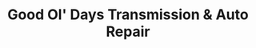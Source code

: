 ---
title: "Good Ol' Days Transmission & Auto Repair"
url: /schuylkill-haven/good-ol-days-transmission-und-auto-repair/
shop: Autowerkstatt
---